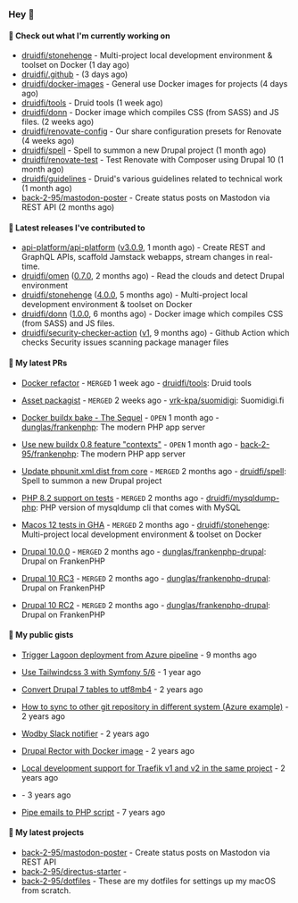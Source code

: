 ### Hey 👋

#### 👷 Check out what I'm currently working on


- [druidfi/stonehenge](https://github.com/druidfi/stonehenge) - Multi-project local development environment &amp; toolset on Docker (1 day ago)
- [druidfi/.github](https://github.com/druidfi/.github) -  (3 days ago)
- [druidfi/docker-images](https://github.com/druidfi/docker-images) - General use Docker images for projects (4 days ago)
- [druidfi/tools](https://github.com/druidfi/tools) - Druid tools (1 week ago)
- [druidfi/donn](https://github.com/druidfi/donn) - Docker image which compiles CSS (from SASS) and JS files. (2 weeks ago)
- [druidfi/renovate-config](https://github.com/druidfi/renovate-config) - Our share configuration presets for Renovate (4 weeks ago)
- [druidfi/spell](https://github.com/druidfi/spell) - Spell to summon a new Drupal project (1 month ago)
- [druidfi/renovate-test](https://github.com/druidfi/renovate-test) - Test Renovate with Composer using Drupal 10 (1 month ago)
- [druidfi/guidelines](https://github.com/druidfi/guidelines) - Druid&#39;s various guidelines related to technical work (1 month ago)
- [back-2-95/mastodon-poster](https://github.com/back-2-95/mastodon-poster) - Create status posts on Mastodon via REST API (2 months ago)


#### 🔭 Latest releases I've contributed to


- [api-platform/api-platform](https://github.com/api-platform/api-platform) ([v3.0.9](https://github.com/api-platform/api-platform/releases/tag/v3.0.9), 1 month ago) - Create REST and GraphQL APIs, scaffold Jamstack webapps, stream changes in real-time.
- [druidfi/omen](https://github.com/druidfi/omen) ([0.7.0](https://github.com/druidfi/omen/releases/tag/0.7.0), 2 months ago) - Read the clouds and detect Drupal environment
- [druidfi/stonehenge](https://github.com/druidfi/stonehenge) ([4.0.0](https://github.com/druidfi/stonehenge/releases/tag/4.0.0), 5 months ago) - Multi-project local development environment &amp; toolset on Docker
- [druidfi/donn](https://github.com/druidfi/donn) ([1.0.0](https://github.com/druidfi/donn/releases/tag/1.0.0), 6 months ago) - Docker image which compiles CSS (from SASS) and JS files.
- [druidfi/security-checker-action](https://github.com/druidfi/security-checker-action) ([v1](https://github.com/druidfi/security-checker-action/releases/tag/v1), 9 months ago) - Github Action which checks Security issues scanning package manager files

#### 🌱 My latest PRs


- [Docker refactor](https://github.com/druidfi/tools/pull/12) - `MERGED` 1 week ago - [druidfi/tools](https://github.com/druidfi/tools): Druid tools

- [Asset packagist](https://github.com/vrk-kpa/suomidigi/pull/315) - `MERGED` 2 weeks ago - [vrk-kpa/suomidigi](https://github.com/vrk-kpa/suomidigi): Suomidigi.fi

- [Docker buildx bake - The Sequel](https://github.com/dunglas/frankenphp/pull/133) - `OPEN` 1 month ago - [dunglas/frankenphp](https://github.com/dunglas/frankenphp): The modern PHP app server

- [Use new buildx 0.8 feature &#34;contexts&#34;](https://github.com/back-2-95/frankenphp/pull/1) - `OPEN` 1 month ago - [back-2-95/frankenphp](https://github.com/back-2-95/frankenphp): The modern PHP app server

- [Update phpunit.xml.dist from core](https://github.com/druidfi/spell/pull/43) - `MERGED` 2 months ago - [druidfi/spell](https://github.com/druidfi/spell): Spell to summon a new Drupal project

- [PHP 8.2 support on tests](https://github.com/druidfi/mysqldump-php/pull/20) - `MERGED` 2 months ago - [druidfi/mysqldump-php](https://github.com/druidfi/mysqldump-php): PHP version of mysqldump cli that comes with MySQL

- [Macos 12 tests in GHA](https://github.com/druidfi/stonehenge/pull/74) - `MERGED` 2 months ago - [druidfi/stonehenge](https://github.com/druidfi/stonehenge): Multi-project local development environment &amp; toolset on Docker

- [Drupal 10.0.0](https://github.com/dunglas/frankenphp-drupal/pull/13) - `MERGED` 2 months ago - [dunglas/frankenphp-drupal](https://github.com/dunglas/frankenphp-drupal): Drupal on FrankenPHP

- [Drupal 10 RC3](https://github.com/dunglas/frankenphp-drupal/pull/11) - `MERGED` 2 months ago - [dunglas/frankenphp-drupal](https://github.com/dunglas/frankenphp-drupal): Drupal on FrankenPHP

- [Drupal 10 RC2](https://github.com/dunglas/frankenphp-drupal/pull/10) - `MERGED` 2 months ago - [dunglas/frankenphp-drupal](https://github.com/dunglas/frankenphp-drupal): Drupal on FrankenPHP


#### 🌱 My public gists


- [Trigger Lagoon deployment from Azure pipeline](https://gist.github.com/bb73dc3d76cdae889ed4bd87930682f9) - 9 months ago

- [Use Tailwindcss 3 with Symfony 5/6](https://gist.github.com/3d059e4443ee8f028ab5c8c20b602b2f) - 1 year ago

- [Convert Drupal 7 tables to utf8mb4](https://gist.github.com/ef42b2ce2f464cd2ce5bd5fb579ab3ab) - 2 years ago

- [How to sync to other git repository in different system (Azure example)](https://gist.github.com/e23d1f9e1450d6b45e0ca190edfb986e) - 2 years ago

- [Wodby Slack notifier](https://gist.github.com/ff0fe5c5d93051b727195fc889a9f34d) - 2 years ago

- [Drupal Rector with Docker image](https://gist.github.com/fe39495086cdace14d521454451432f7) - 2 years ago

- [Local development support for Traefik v1 and v2 in the same project](https://gist.github.com/3fe30a9fe538d3abb1198aa6ed766559) - 2 years ago

- [](https://gist.github.com/ce42754ae29000faaeb3b7df89ae15a3) - 3 years ago

- [Pipe emails to PHP script](https://gist.github.com/b1e85ce5837420b886cb) - 7 years ago


#### 🌱 My latest projects


- [back-2-95/mastodon-poster](https://github.com/back-2-95/mastodon-poster) - Create status posts on Mastodon via REST API
- [back-2-95/directus-starter](https://github.com/back-2-95/directus-starter) - 
- [back-2-95/dotfiles](https://github.com/back-2-95/dotfiles) - These are my dotfiles for settings up my macOS from scratch.
